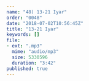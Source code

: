```yaml
---
name: "48) 13-21 Iyar"
order: "0048"
date: "2018-07-02T10:56:45Z"
title: "13-21 Iyar"
keywords: []
file:
- ext: ".mp3"
  mime: "audio/mp3"
  size: 5330596
  duration: "3:42"
published: true
---
```

